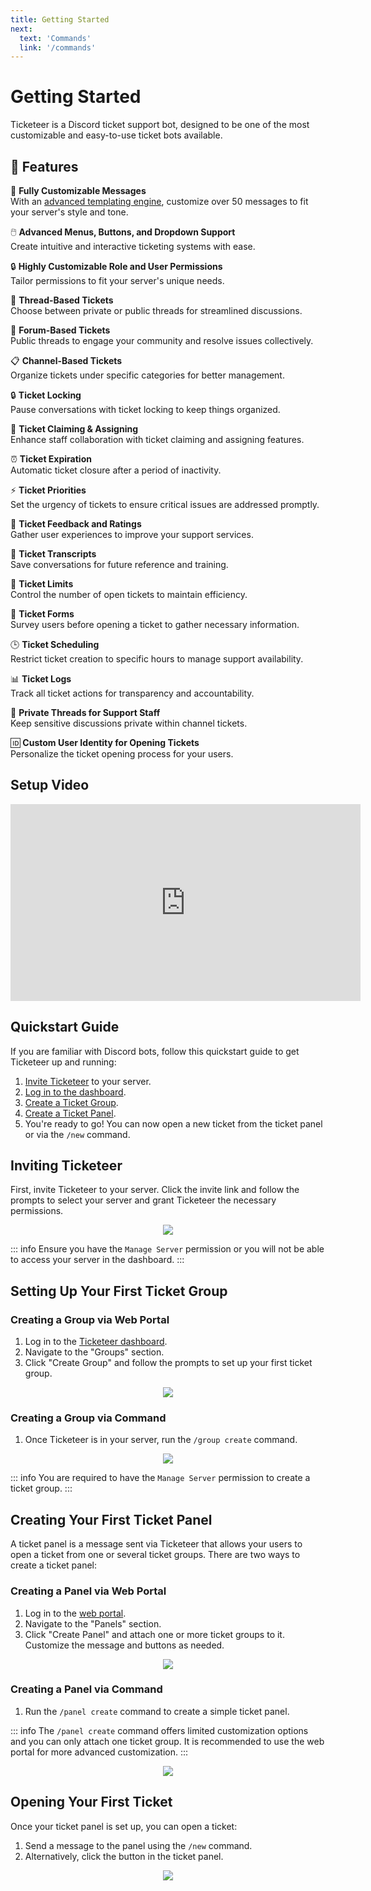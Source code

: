 ```yaml
---
title: Getting Started
next: 
  text: 'Commands'
  link: '/commands'
---
```


# Getting Started

Ticketeer is a Discord ticket support bot, designed to be one of the most customizable and easy-to-use ticket bots available.

## 🚀 Features

🎨 **Fully Customizable Messages**  
With an [advanced templating engine](/template-engine.md), customize over 50 messages to fit your server's style and tone.

🖱️ **Advanced Menus, Buttons, and Dropdown Support**  
Create intuitive and interactive ticketing systems with ease.

🔒 **Highly Customizable Role and User Permissions**  
Tailor permissions to fit your server's unique needs.

📂 **Thread-Based Tickets**  
Choose between private or public threads for streamlined discussions.

📝 **Forum-Based Tickets**  
Public threads to engage your community and resolve issues collectively.

📋 **Channel-Based Tickets**  
Organize tickets under specific categories for better management.

🔒 **Ticket Locking**  
Pause conversations with ticket locking to keep things organized.

👥 **Ticket Claiming & Assigning**  
Enhance staff collaboration with ticket claiming and assigning features.

⏰ **Ticket Expiration**  
Automatic ticket closure after a period of inactivity.

⚡ **Ticket Priorities**  
Set the urgency of tickets to ensure critical issues are addressed promptly.

🌟 **Ticket Feedback and Ratings**  
Gather user experiences to improve your support services.

📜 **Ticket Transcripts**  
Save conversations for future reference and training.

🔢 **Ticket Limits**  
Control the number of open tickets to maintain efficiency.

📄 **Ticket Forms**  
Survey users before opening a ticket to gather necessary information.

🕒 **Ticket Scheduling**  
Restrict ticket creation to specific hours to manage support availability.

📊 **Ticket Logs**  
Track all ticket actions for transparency and accountability.

🔐 **Private Threads for Support Staff**  
Keep sensitive discussions private within channel tickets.

🆔 **Custom User Identity for Opening Tickets**  
Personalize the ticket opening process for your users.

## Setup Video 

<iframe width="560" height="315" src="https://www.youtube.com/embed/FoGcyGynH2I?si=ug29UbS0kEiJSN4M" title="YouTube video player" frameborder="0" allow="accelerometer; autoplay; clipboard-write; encrypted-media; gyroscope; picture-in-picture; web-share" referrerpolicy="strict-origin-when-cross-origin" allowfullscreen></iframe>

## Quickstart Guide

If you are familiar with Discord bots, follow this quickstart guide to get Ticketeer up and running:

1. [Invite Ticketeer](https://ticketeer.dev/invite) to your server.
2. [Log in to the dashboard](https://ticketeer.dev/guilds).
3. [Create a Ticket Group](#creating-a-group-via-web-portal).
4. [Create a Ticket Panel](#creating-a-panel-via-web-portal).
5. You're ready to go! You can now open a new ticket from the ticket panel or via the `/new` command.

## Inviting Ticketeer

First, invite Ticketeer to your server. Click the invite link and follow the prompts to select your server and grant Ticketeer the necessary permissions.

<p align="center">
  <img src="/images/invite.gif" loading="lazy" class="rounded-md" />
</p>

::: info
Ensure you have the `Manage Server` permission or you will not be able to access your server in the dashboard.
:::
## Setting Up Your First Ticket Group

### Creating a Group via Web Portal

1. Log in to the [Ticketeer dashboard](https://ticketeer.dev/guilds).
2. Navigate to the "Groups" section.
3. Click "Create Group" and follow the prompts to set up your first ticket group. 

<p align="center">
  <img src="/images/create_group.gif" loading="lazy" class="rounded-md" />
</p>

### Creating a Group via Command

1. Once Ticketeer is in your server, run the `/group create` command.

<p align="center">
  <img src="/images/create_group_cmd.gif" loading="lazy" class="rounded-md" />
</p>

::: info
You are required to have the `Manage Server` permission to create a ticket group.
:::

## Creating Your First Ticket Panel

A ticket panel is a message sent via Ticketeer that allows your users to open a ticket from one or several ticket groups. There are two ways to create a ticket panel:

### Creating a Panel via Web Portal

1. Log in to the [web portal](https://ticketeer.dev/guilds).
2. Navigate to the "Panels" section.
3. Click "Create Panel" and attach one or more ticket groups to it. Customize the message and buttons as needed.

<p align="center">
  <img src="/images/create_panel.gif" loading="lazy" class="rounded-md" />
</p>

### Creating a Panel via Command

1. Run the `/panel create` command to create a simple ticket panel.

::: info
The `/panel create` command offers limited customization options and you can only attach one ticket group. It is recommended to use the web portal for more advanced customization.
:::

<p align="center">
  <img src="/images/create_panel_cmd.gif" loading="lazy" class="rounded-md" />
</p>

## Opening Your First Ticket

Once your ticket panel is set up, you can open a ticket:

1. Send a message to the panel using the `/new` command.
2. Alternatively, click the button in the ticket panel.

<p align="center">
  <img src="/images/creating_ticket.gif" class="rounded-md" />
</p>
